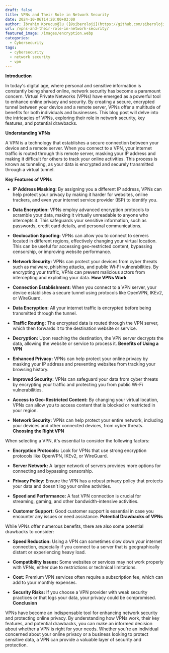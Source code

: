 ```yaml
---
draft: false
title: VPNs and Their Role in Network Security
date: 2024-10-06T14:20:00+03:00
author: İbrahim Korucuoğlu ([@siberoloji](https://github.com/siberoloji))
url: /vpns-and-their-role-in-network-security/
featured_image: /images/encryption.webp
categories:
  - Cybersecurity
tags:
  - cybersecurity
  - network security
  - vpn
---
```



**Introduction**



In today's digital age, where personal and sensitive information is constantly being shared online, network security has become a paramount concern. Virtual Private Networks (VPNs) have emerged as a powerful tool to enhance online privacy and security. By creating a secure, encrypted tunnel between your device and a remote server, VPNs offer a multitude of benefits for both individuals and businesses. This blog post will delve into the intricacies of VPNs, exploring their role in network security, key features, and potential drawbacks.



**Understanding VPNs**



A VPN is a technology that establishes a secure connection between your device and a remote server. When you connect to a VPN, your internet traffic is routed through this remote server, masking your IP address and making it difficult for others to track your online activities. This process is known as tunneling, as your data is encrypted and securely transmitted through a virtual tunnel.



**Key Features of VPNs**


* **IP Address Masking:** By assigning you a different IP address, VPNs can help protect your privacy by making it harder for websites, online trackers, and even your internet service provider (ISP) to identify you.

* **Data Encryption:** VPNs employ advanced encryption protocols to scramble your data, making it virtually unreadable to anyone who intercepts it. This safeguards your sensitive information, such as passwords, credit card details, and personal communications.

* **Geolocation Spoofing:** VPNs can allow you to connect to servers located in different regions, effectively changing your virtual location. This can be useful for accessing geo-restricted content, bypassing censorship, or improving website performance.

* **Network Security:** VPNs can protect your devices from cyber threats such as malware, phishing attacks, and public Wi-Fi vulnerabilities. By encrypting your traffic, VPNs can prevent malicious actors from intercepting and exploiting your data.
**How VPNs Work**


* **Connection Establishment:** When you connect to a VPN server, your device establishes a secure tunnel using protocols like OpenVPN, IKEv2, or WireGuard.

* **Data Encryption:** All your internet traffic is encrypted before being transmitted through the tunnel.

* **Traffic Routing:** The encrypted data is routed through the VPN server, which then forwards it to the destination website or service.

* **Decryption:** Upon reaching the destination, the VPN server decrypts the data, allowing the website or service to process it.
**Benefits of Using a VPN**


* **Enhanced Privacy:** VPNs can help protect your online privacy by masking your IP address and preventing websites from tracking your browsing history.

* **Improved Security:** VPNs can safeguard your data from cyber threats by encrypting your traffic and protecting you from public Wi-Fi vulnerabilities.

* **Access to Geo-Restricted Content:** By changing your virtual location, VPNs can allow you to access content that is blocked or restricted in your region.

* **Network Security:** VPNs can help protect your entire network, including your devices and other connected devices, from cyber threats.
**Choosing the Right VPN**



When selecting a VPN, it's essential to consider the following factors:


* **Encryption Protocols:** Look for VPNs that use strong encryption protocols like OpenVPN, IKEv2, or WireGuard.

* **Server Network:** A larger network of servers provides more options for connecting and bypassing censorship.

* **Privacy Policy:** Ensure the VPN has a robust privacy policy that protects your data and doesn't log your online activities.

* **Speed and Performance:** A fast VPN connection is crucial for streaming, gaming, and other bandwidth-intensive activities.

* **Customer Support:** Good customer support is essential in case you encounter any issues or need assistance.
**Potential Drawbacks of VPNs**



While VPNs offer numerous benefits, there are also some potential drawbacks to consider:


* **Speed Reduction:** Using a VPN can sometimes slow down your internet connection, especially if you connect to a server that is geographically distant or experiencing heavy load.

* **Compatibility Issues:** Some websites or services may not work properly with VPNs, either due to restrictions or technical limitations.

* **Cost:** Premium VPN services often require a subscription fee, which can add to your monthly expenses.

* **Security Risks:** If you choose a VPN provider with weak security practices or that logs your data, your privacy could be compromised.
**Conclusion**



VPNs have become an indispensable tool for enhancing network security and protecting online privacy. By understanding how VPNs work, their key features, and potential drawbacks, you can make an informed decision about whether a VPN is right for your needs. Whether you're an individual concerned about your online privacy or a business looking to protect sensitive data, a VPN can provide a valuable layer of security and protection.
